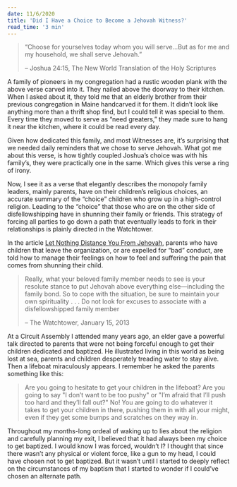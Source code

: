 ```yaml
---
date: 11/6/2020
title: 'Did I Have a Choice to Become a Jehovah Witness?'
read_time: '3 min'
---
```


> “Choose for yourselves today whom you will serve...But as for me and my household, we shall serve Jehovah.”
>
> – Joshua 24:15, The New World Translation of the Holy Scriptures

A family of pioneers in my congregation had a rustic wooden plank with the above verse carved into it. They nailed above the doorway to their kitchen. When I asked about it, they told me that an elderly brother from their previous congregation in Maine handcarved it for them. It didn’t look like anything more than a thrift shop find, but I could tell it was special to them. Every time they moved to serve as “need greaters,” they made sure to hang it near the kitchen, where it could be read every day.

Given how dedicated this family, and most Witnesses are, it’s surprising that we needed daily reminders that we chose to serve Jehovah. What got me about this verse, is how tightly coupled Joshua’s choice was with his family’s, they were practically one in the same. Which gives this verse a ring of irony.

Now, I see it as a verse that elegantly describes the monopoly family leaders, mainly parents, have on their children’s religious choices, an accurate summary of the “choice” children who grow up in a high-control religion. Leading to the “choice” that those who are on the other side of disfellowshipping have in shunning their family or friends. This strategy of forcing all parties to go down a path that eventually leads to fork in their relationships is plainly directed in the Watchtower.

In the article [Let Nothing Distance You From Jehovah](https://www.jw.org/finder?wtlocale=E&docid=2013044&srctype=wol&srcid=share), parents who have children that leave the organization, or are expelled for “bad” conduct, are told how to manage their feelings on how to feel and suffering the pain that comes from shunning their child.

> Really, what your beloved family member needs to see is your resolute stance to put Jehovah above everything else​—including the family bond. So to cope with the situation, be sure to maintain your own spirituality . . . Do not look for excuses to associate with a disfellowshipped family member
>
> – The Watchtower, January 15, 2013

At a Circuit Assembly I attended many years ago, an elder gave a powerful talk directed to parents that were not being forceful enough to get their children dedicated and baptized.  He illustrated living in this world as being lost at sea, parents and children desperately treading water to stay alive. Then a lifeboat miraculously appears. I remember he asked the parents something like this:

> Are you going to hesitate to get your children in the lifeboat? Are you going to say "I don’t want to be too pushy" or "I’m afraid that I’ll push too hard and they’ll fall out?" No! You are going to do whatever it takes to get your children in there, pushing them in with all your might, even if they get some bumps and scratches on they way in.

Throughout my months-long ordeal of waking up to lies about the religion and carefully planning my exit, I believed that it had always been my choice to get baptized. I would know I was forced, wouldn’t I? I thought that since there wasn’t any physical or violent force, like a gun to my head, I could have chosen not to get baptized. But it wasn’t until I started to deeply reflect on the circumstances of my baptism that I started to wonder if I could’ve chosen an alternate path.
